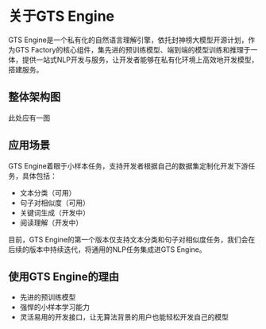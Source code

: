 # 关于GTS Engine

GTS Engine是一个私有化的自然语言理解引擎，依托封神榜大模型开源计划，作为GTS Factory的核心组件，集先进的预训练模型、端到端的模型训练和推理于一体，提供一站式NLP开发与服务，让开发者能够在私有化环境上高效地开发模型，搭建服务。

## 整体架构图

此处应有一图

## 应用场景

GTS Engine着眼于小样本任务，支持开发者根据自己的数据集定制化开发下游任务，具体包括：

- 文本分类（可用）
- 句子对相似度（可用）
- 关键词生成（开发中）
- 阅读理解（开发中）

目前，GTS Engine的第一个版本仅支持文本分类和句子对相似度任务，我们会在后续的版本中持续迭代，将通用的NLP任务集成进GTS Engine。

## 使用GTS Engine的理由

- 先进的预训练模型
- 强悍的小样本学习能力
- 灵活易用的开发接口，让无算法背景的用户也能轻松开发自己的模型



